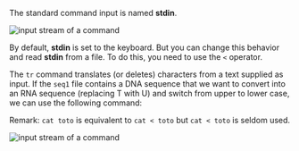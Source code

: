 <script>
import Quiz from "components/Quiz.svelte";
import Execute from "components/Execute.svelte";
</script>

The standard command input is named **stdin**.

<img src="/data/linux_basics_session04/stream_in_out.png" style="max-width:100%" alt="input stream of a command">

By default, **stdin** is set to the keyboard. But you can change this behavior and read **stdin** from a file. To do this, you need to use the `<` operator.

The `tr` command translates (or deletes) characters from a text supplied as input. If the `seq1` file contains a DNA sequence that we want to convert into an RNA sequence (replacing T with U) and switch from upper to lower case, we can use the following command:

<Execute command="tr [AGCT] [agcu] < seq1 " />

Remark: `cat toto` is equivalent to `cat < toto` but `cat < toto` is seldom used.

<img src="/data/linux_basics_session04/stream_infile_out.png" style="max-width:100%" alt="input stream of a command">
